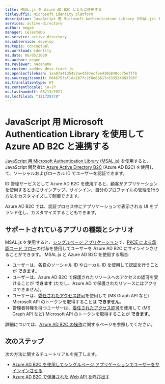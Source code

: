 ```yaml
---
title: MSAL.js を Azure AD B2C とともに使用する
titleSuffix: Microsoft identity platform
description: JavaScript 用 Microsoft Authentication Library (MSAL.js) を使用すると、アプリケーションは Azure AD B2C と連携し、セキュリティで保護された Web API を呼び出すためのトークンを取得できます。 これらの Web API には、Microsoft Graph、その他の Microsoft API、他の開発者の Web API、または自分の Web API が可能です。
services: active-directory
author: negoe
manager: CelesteDG
ms.service: active-directory
ms.subservice: develop
ms.topic: conceptual
ms.workload: identity
ms.date: 06/05/2020
ms.author: negoe
ms.reviewer: nacanuma
ms.custom: aaddev devx-track-js
ms.openlocfilehash: 1aa07a4135452ae4303ecfee410b840cc75efffb
ms.sourcegitcommit: 0046757af1da267fc2f0e88617c633524883795f
ms.translationtype: HT
ms.contentlocale: ja-JP
ms.lasthandoff: 08/13/2021
ms.locfileid: "121729378"
---
```

# <a name="use-the-microsoft-authentication-library-for-javascript-to-work-with-azure-ad-b2c"></a>JavaScript 用 Microsoft Authentication Library を使用して Azure AD B2C と連携する

[JavaScript 用 Microsoft Authentication Library (MSAL.js)](https://github.com/AzureAD/microsoft-authentication-library-for-js) を使用すると、JavaScript 開発者は [Azure Active Directory B2C](../../active-directory-b2c/overview.md) (Azure AD B2C) を使用して、ソーシャルおよびローカル ID でユーザーを認証できます。

ID 管理サービスとして Azure AD B2C を使用すると、顧客がアプリケーションを使用するときにサインアップ、サインイン、自分のプロファイルの管理を行う方法をカスタマイズして制御できます。 

Azure AD B2C では、認証プロセス中にアプリケーションで表示される UI をブランド化し、カスタマイズすることもできます。

## <a name="supported-app-types-and-scenarios"></a>サポートされているアプリの種類とシナリオ

MSAL.js を使用すると、[シングルページ アプリケーション](../../active-directory-b2c/application-types.md#single-page-applications)で、[PKCE による承認コード フロー](../../active-directory-b2c/authorization-code-flow.md)の付与を使用してユーザーを Azure AD B2C にサインインさせることができます。 MSAL.js と Azure AD B2C を使用する場合:

- ユーザーは、各自のソーシャル ID やローカル ID を使用して認証を行うことが **できます**。
- ユーザーは、Azure AD B2C で保護されたリソースへのアクセスの認可を受けることが **できます** (ただし、Azure AD で保護されたリソースにはアクセスできません)。
- ユーザーは、[委任されたアクセス許可](./v2-permissions-and-consent.md#permission-types)を使用して (MS Graph API など) Microsoft API のトークンを取得することは **できません**。
- 管理者特権を持つユーザーは、[委任されたアクセス許可](./v2-permissions-and-consent.md#permission-types)を使用して (MS Graph API など) Microsoft API のトークンを取得することが **できます**。

詳細については、[Azure AD B2C の操作](https://github.com/AzureAD/microsoft-authentication-library-for-js/blob/dev/lib/msal-browser/docs/working-with-b2c.md)に関するページを参照してください。

## <a name="next-steps"></a>次のステップ

次の方法に関するチュートリアルを完了します。

- [Azure AD B2C を使用してシングルページ アプリケーションでユーザーをサインインさせる](../../active-directory-b2c/configure-authentication-sample-spa-app.md)
- [Azure AD B2C で保護された Web API を呼び出す](../../active-directory-b2c/enable-authentication-web-api.md)